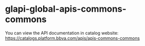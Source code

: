 # glapi-global-apis-commons-commons

You can view the API documentation in catalog website: https://catalogs.platform.bbva.com/apis/apis-commons-commons
